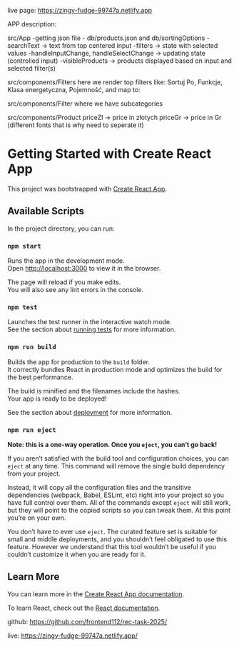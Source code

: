 live page: https://zingy-fudge-99747a.netlify.app

APP description:

src/App
-getting json file - db/products.json and db/sortingOptions
-searchText -> text from top centered input
-filters -> state with selected values
-handleInputChange, handleSelectChange -> updating state (controlled input)
-visibleProducts -> products displayed based on input and selected filter(s)

src/components/Filters
here we render top filters like: Sortuj Po, Funkcje, Klasa energetyczna, Pojemność,
and map to:

src/components/Filter
where we have subcategories

src/components/Product
priceZl -> price in złotych
priceGr -> price in Gr (different fonts that is why need to seperate it)

# Getting Started with Create React App

This project was bootstrapped with [Create React App](https://github.com/facebook/create-react-app).

## Available Scripts

In the project directory, you can run:

### `npm start`

Runs the app in the development mode.\
Open [http://localhost:3000](http://localhost:3000) to view it in the browser.

The page will reload if you make edits.\
You will also see any lint errors in the console.

### `npm test`

Launches the test runner in the interactive watch mode.\
See the section about [running tests](https://facebook.github.io/create-react-app/docs/running-tests) for more information.

### `npm run build`

Builds the app for production to the `build` folder.\
It correctly bundles React in production mode and optimizes the build for the best performance.

The build is minified and the filenames include the hashes.\
Your app is ready to be deployed!

See the section about [deployment](https://facebook.github.io/create-react-app/docs/deployment) for more information.

### `npm run eject`

**Note: this is a one-way operation. Once you `eject`, you can’t go back!**

If you aren’t satisfied with the build tool and configuration choices, you can `eject` at any time. This command will remove the single build dependency from your project.

Instead, it will copy all the configuration files and the transitive dependencies (webpack, Babel, ESLint, etc) right into your project so you have full control over them. All of the commands except `eject` will still work, but they will point to the copied scripts so you can tweak them. At this point you’re on your own.

You don’t have to ever use `eject`. The curated feature set is suitable for small and middle deployments, and you shouldn’t feel obligated to use this feature. However we understand that this tool wouldn’t be useful if you couldn’t customize it when you are ready for it.

## Learn More

You can learn more in the [Create React App documentation](https://facebook.github.io/create-react-app/docs/getting-started).

To learn React, check out the [React documentation](https://reactjs.org/).

github:
https://github.com/frontend112/rec-task-2025/

live:
https://zingy-fudge-99747a.netlify.app/
